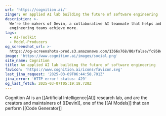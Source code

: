 ```yaml
---
url: 'https://cognition.ai/'
zinger: An applied AI lab building the future of software engineering
description: >-
  We’re the makers of Devin, a collaborative AI teammate that helps ambitious
  engineering teams achieve more.
tags:
  - AI-Toolkit
  - Model-Producers
og_screenshot_url: >-
  https://og-screenshots-prod.s3.amazonaws.com/1366x768/80/false/fc958cd9bf8fa3e282b24b75a09740a95a033a29f68bc1d75fde17fb45beb71d.jpeg
image: 'https://www.cognition.ai/images/social.png'
site_name: Cognition
title: An applied AI lab building the future of software engineering
favicon: 'https://www.cognition.ai/icons/favicon.svg'
last_jina_request: '2025-03-09T06:44:58.701Z'
jina_error: 'HTTP error! status: 429'
og_last_fetch: 2025-03-07T05:19:18.720Z
---
```

Cognition AI is an [[Artificial Intelligence|AI]] research lab, and are the creators and maintainers of [[Devin]], one of the [[AI Models]] that can perform [[Code Generator]]
